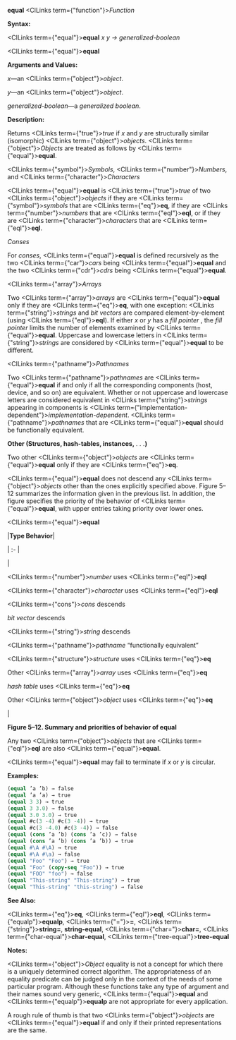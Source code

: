 **equal** <ClLinks  term={"function"}><i>Function</i></ClLinks>

**Syntax:**

<ClLinks  term={"equal"}><b>equal</b></ClLinks> *x y → generalized-boolean*

<ClLinks  term={"equal"}><b>equal</b></ClLinks>

**Arguments and Values:**

*x*—an <ClLinks  term={"object"}><i>object</i></ClLinks>.

*y*—an <ClLinks  term={"object"}><i>object</i></ClLinks>.

*generalized-boolean*—a *generalized boolean*.

**Description:**

Returns <ClLinks  term={"true"}><i>true</i></ClLinks> if *x* and *y* are structurally similar (isomorphic) <ClLinks  term={"object"}><i>objects</i></ClLinks>. <ClLinks  term={"object"}><i>Objects</i></ClLinks> are treated as follows by <ClLinks  term={"equal"}><b>equal</b></ClLinks>.

<ClLinks  term={"symbol"}><i>Symbols</i></ClLinks>, <ClLinks  term={"number"}><i>Numbers</i></ClLinks>, and <ClLinks  term={"character"}><i>Characters</i></ClLinks>

<ClLinks  term={"equal"}><b>equal</b></ClLinks> is <ClLinks  term={"true"}><i>true</i></ClLinks> of two <ClLinks  term={"object"}><i>objects</i></ClLinks> if they are <ClLinks  term={"symbol"}><i>symbols</i></ClLinks> that are <ClLinks  term={"eq"}><b>eq</b></ClLinks>, if they are <ClLinks  term={"number"}><i>numbers</i></ClLinks> that are <ClLinks  term={"eql"}><b>eql</b></ClLinks>, or if they are <ClLinks  term={"character"}><i>characters</i></ClLinks> that are <ClLinks  term={"eql"}><b>eql</b></ClLinks>.

*Conses*

For *conses*, <ClLinks  term={"equal"}><b>equal</b></ClLinks> is defined recursively as the two <ClLinks  term={"car"}><i>cars</i></ClLinks> being <ClLinks  term={"equal"}><b>equal</b></ClLinks> and the two <ClLinks  term={"cdr"}><i>cdrs</i></ClLinks> being <ClLinks  term={"equal"}><b>equal</b></ClLinks>.

<ClLinks  term={"array"}><i>Arrays</i></ClLinks>

Two <ClLinks  term={"array"}><i>arrays</i></ClLinks> are <ClLinks  term={"equal"}><b>equal</b></ClLinks> only if they are <ClLinks  term={"eq"}><b>eq</b></ClLinks>, with one exception: <ClLinks  term={"string"}><i>strings</i></ClLinks> and *bit vectors* are compared element-by-element (using <ClLinks  term={"eql"}><b>eql</b></ClLinks>). If either *x* or *y* has a *fill pointer* , the *fill pointer* limits the number of elements examined by <ClLinks  term={"equal"}><b>equal</b></ClLinks>. Uppercase and lowercase letters in <ClLinks  term={"string"}><i>strings</i></ClLinks> are considered by <ClLinks  term={"equal"}><b>equal</b></ClLinks> to be different.

<ClLinks  term={"pathname"}><i>Pathnames</i></ClLinks>

Two <ClLinks  term={"pathname"}><i>pathnames</i></ClLinks> are <ClLinks  term={"equal"}><b>equal</b></ClLinks> if and only if all the corresponding components (host, device, and so on) are equivalent. Whether or not uppercase and lowercase letters are considered equivalent in <ClLinks  term={"string"}><i>strings</i></ClLinks> appearing in components is <ClLinks  term={"implementation-dependent"}><i>implementation-dependent</i></ClLinks>. <ClLinks  term={"pathname"}><i>pathnames</i></ClLinks> that are <ClLinks  term={"equal"}><b>equal</b></ClLinks> should be functionally equivalent.

**Other (Structures, hash-tables, instances,** *. . .***)**

Two other <ClLinks  term={"object"}><i>objects</i></ClLinks> are <ClLinks  term={"equal"}><b>equal</b></ClLinks> only if they are <ClLinks  term={"eq"}><b>eq</b></ClLinks>.

<ClLinks  term={"equal"}><b>equal</b></ClLinks> does not descend any <ClLinks  term={"object"}><i>objects</i></ClLinks> other than the ones explicitly specified above. Figure 5–12 summarizes the information given in the previous list. In addition, the figure specifies the priority of the behavior of <ClLinks  term={"equal"}><b>equal</b></ClLinks>, with upper entries taking priority over lower ones.

<ClLinks  term={"equal"}><b>equal</b></ClLinks>

|**Type Behavior**|

| :- |

|<p><ClLinks  term={"number"}><i>number</i></ClLinks> uses <ClLinks  term={"eql"}><b>eql</b></ClLinks> </p><p><ClLinks  term={"character"}><i>character</i></ClLinks> uses <ClLinks  term={"eql"}><b>eql</b></ClLinks> </p><p><ClLinks  term={"cons"}><i>cons</i></ClLinks> descends </p><p>*bit vector* descends </p><p><ClLinks  term={"string"}><i>string</i></ClLinks> descends </p><p><ClLinks  term={"pathname"}><i>pathname</i></ClLinks> “functionally equivalent” </p><p><ClLinks  term={"structure"}><i>structure</i></ClLinks> uses <ClLinks  term={"eq"}><b>eq</b></ClLinks> </p><p>Other <ClLinks  term={"array"}><i>array</i></ClLinks> uses <ClLinks  term={"eq"}><b>eq</b></ClLinks> </p><p>*hash table* uses <ClLinks  term={"eq"}><b>eq</b></ClLinks> </p><p>Other <ClLinks  term={"object"}><i>object</i></ClLinks> uses <ClLinks  term={"eq"}><b>eq</b></ClLinks></p>|

**Figure 5–12. Summary and priorities of behavior of equal**

Any two <ClLinks  term={"object"}><i>objects</i></ClLinks> that are <ClLinks  term={"eql"}><b>eql</b></ClLinks> are also <ClLinks  term={"equal"}><b>equal</b></ClLinks>.

<ClLinks  term={"equal"}><b>equal</b></ClLinks> may fail to terminate if *x* or *y* is circular.

**Examples:**

```lisp
(equal ’a ’b) → false 
(equal ’a ’a) → true 
(equal 3 3) → true 
(equal 3 3.0) → false 
(equal 3.0 3.0) → true 
(equal #c(3 -4) #c(3 -4)) → true 
(equal #c(3 -4.0) #c(3 -4)) → false 
(equal (cons ’a ’b) (cons ’a ’c)) → false 
(equal (cons ’a ’b) (cons ’a ’b)) → true 
(equal #\A #\A) → true 
(equal #\A #\a) → false 
(equal "Foo" "Foo") → true 
(equal "Foo" (copy-seq "Foo")) → true 
(equal "FOO" "foo") → false 
(equal "This-string" "This-string") → true 
(equal "This-string" "this-string") → false 
```

**See Also:**

<ClLinks  term={"eq"}><b>eq</b></ClLinks>, <ClLinks  term={"eql"}><b>eql</b></ClLinks>, <ClLinks  term={"equalp"}><b>equalp</b></ClLinks>, <ClLinks  term={"="}><b>=</b></ClLinks>, <ClLinks  term={"string"}><b>string=</b></ClLinks>, **string-equal**, <ClLinks  term={"char="}><b>char=</b></ClLinks>, <ClLinks  term={"char-equal"}><b>char-equal</b></ClLinks>, <ClLinks  term={"tree-equal"}><b>tree-equal</b></ClLinks>

**Notes:**

<ClLinks  term={"object"}><i>Object</i></ClLinks> equality is not a concept for which there is a uniquely determined correct algorithm. The appropriateness of an equality predicate can be judged only in the context of the needs of some particular program. Although these functions take any type of argument and their names sound very generic, <ClLinks  term={"equal"}><b>equal</b></ClLinks> and <ClLinks  term={"equalp"}><b>equalp</b></ClLinks> are not appropriate for every application.

A rough rule of thumb is that two <ClLinks  term={"object"}><i>objects</i></ClLinks> are <ClLinks  term={"equal"}><b>equal</b></ClLinks> if and only if their printed representations are the same.
